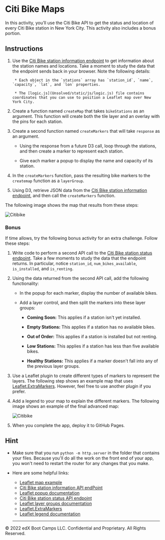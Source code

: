 # Citi Bike Maps #

In this activity, you’ll use the Citi Bike API to get the status and location of every Citi Bike station in New York City. This activity also includes a bonus portion.

## Instructions ##

1. Use the [Citi Bike station information endpoint](https://gbfs.citibikenyc.com/gbfs/en/station_information.json) to get information about the station names and locations. Take a moment to study the data that the endpoint sends back in your browser. Note the following details:

        * Each object in the `stations` array has `station_id`, `name`, `capacity`, `lat`, and `lon` properties.

        * The [logic.js](Unsolved/static/js/logic.js) file contains coordinates that you can use to position a Leaflet map over New York City.

2. Create a function named `createMap` that takes `bikeStations` as an argument. This function will create both the tile layer and an overlay with the pins for each station.

3. Create a second function named `createMarkers` that will take `response` as an argument.

    * Using the response from a future D3 call, loop through the stations, and then create a marker to represent each station.

    * Give each marker a popup to display the name and capacity of its station.

4. In the `createMarkers` function, pass the resulting bike markers to the `createmap` function as a `layerGroup`.

5. Using D3, retrieve JSON data from the [Citi Bike station information endpoint](https://gbfs.citibikenyc.com/gbfs/en/station_information.json), and then call the `createMarkers` function.

The following image shows the map that results from these steps:

![Citibike](Images/44-Citibike_basic.png)

### Bonus ###

If time allows, try the following bonus activity for an extra challenge. Follow these steps:

1. Write code to perform a second API call to the [Citi Bike station status endpoint](https://gbfs.citibikenyc.com/gbfs/en/station_status.json). Take a few moments to study the data that the endpoint returns. In particular, notice `station_id`, `num_bikes_available`, `is_installed`, and `is_renting`.

2. Using the data returned from the second API call, add the following functionality:

    * In the popup for each marker, display the number of available bikes.

    * Add a layer control, and then split the markers into these layer groups:

        * **Coming Soon:** This applies if a station isn't yet installed.

        * **Empty Stations:** This applies if a station has no available bikes.

        * **Out of Order:** This applies if a station is installed but not renting.

        * **Low Stations:** This applies if a station has less than five available bikes.

        * **Healthy Stations:** This applies if a marker doesn't fall into any of the previous layer groups.

3. Use a Leaflet plugin to create different types of markers to represent the layers. The following step shows an example map that uses [Leaflet.ExtraMarkers](https://github.com/coryasilva/Leaflet.ExtraMarkers). However, feel free to use another plugin if you prefer.

4. Add a legend to your map to explain the different markers. The following image shows an example of the final advanced map:

    ![Citibike](Images/44-Citibike_advanced.png)

5. When you complete the app, deploy it to GitHub Pages.

## Hint

* Make sure that you run `python -m http.server` in the folder that contains your files. Because you'll do all the work on the front end of your app, you won't need to restart the router for any changes that you make.

* Here are some helpful links:

    * [Leaflet map example](https://leafletjs.com/reference-1.7.1.html#map-example)
    * [Citi Bike station information API endPoint](https://gbfs.citibikenyc.com/gbfs/en/station_information.json)
    * [Leaflet popup documentation](http://leafletjs.com/reference.html#popup)
    * [Citi Bike station status API endpoint](https://gbfs.citibikenyc.com/gbfs/en/station_status.json)
    * [Leaflet layer groups documentation](http://leafletjs.com/examples/layers-control/)
    * [Leaflet.ExtraMarkers](https://github.com/coryasilva/Leaflet.ExtraMarkers)
    * [Leaflet legend documentation](http://leafletjs.com/examples/choropleth/#custom-legend-control)

  ---

© 2022 edX Boot Camps LLC. Confidential and Proprietary. All Rights Reserved.
